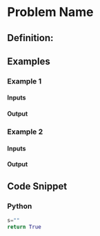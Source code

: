 # Problem Name

## Definition:

## Examples

### Example 1

#### Inputs

#### Output

### Example 2

#### Inputs

#### Output

## Code Snippet

### Python

```python
s=""
return True
```
